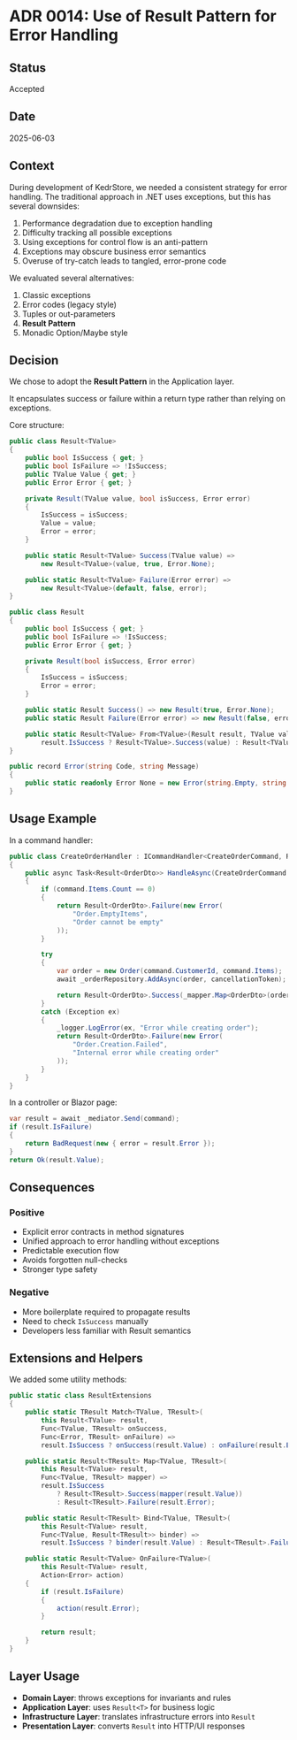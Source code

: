 ﻿# ADR 0014: Use of Result Pattern for Error Handling

## Status
Accepted

## Date
2025-06-03

## Context

During development of KedrStore, we needed a consistent strategy for error handling. The traditional approach in .NET uses exceptions, but this has several downsides:

1. Performance degradation due to exception handling  
2. Difficulty tracking all possible exceptions  
3. Using exceptions for control flow is an anti-pattern  
4. Exceptions may obscure business error semantics  
5. Overuse of try-catch leads to tangled, error-prone code  

We evaluated several alternatives:

1. Classic exceptions  
2. Error codes (legacy style)  
3. Tuples or out-parameters  
4. **Result Pattern**  
5. Monadic Option/Maybe style  

## Decision

We chose to adopt the **Result Pattern** in the Application layer.

It encapsulates success or failure within a return type rather than relying on exceptions.

Core structure:

```csharp
public class Result<TValue>
{
    public bool IsSuccess { get; }
    public bool IsFailure => !IsSuccess;
    public TValue Value { get; }
    public Error Error { get; }

    private Result(TValue value, bool isSuccess, Error error)
    {
        IsSuccess = isSuccess;
        Value = value;
        Error = error;
    }

    public static Result<TValue> Success(TValue value) =>
        new Result<TValue>(value, true, Error.None);

    public static Result<TValue> Failure(Error error) =>
        new Result<TValue>(default, false, error);
}

public class Result
{
    public bool IsSuccess { get; }
    public bool IsFailure => !IsSuccess;
    public Error Error { get; }

    private Result(bool isSuccess, Error error)
    {
        IsSuccess = isSuccess;
        Error = error;
    }

    public static Result Success() => new Result(true, Error.None);
    public static Result Failure(Error error) => new Result(false, error);

    public static Result<TValue> From<TValue>(Result result, TValue value) =>
        result.IsSuccess ? Result<TValue>.Success(value) : Result<TValue>.Failure(result.Error);
}

public record Error(string Code, string Message)
{
    public static readonly Error None = new Error(string.Empty, string.Empty);
}
```

## Usage Example

In a command handler:

```csharp
public class CreateOrderHandler : ICommandHandler<CreateOrderCommand, Result<OrderDto>>
{
    public async Task<Result<OrderDto>> HandleAsync(CreateOrderCommand command, CancellationToken cancellationToken)
    {
        if (command.Items.Count == 0)
        {
            return Result<OrderDto>.Failure(new Error(
                "Order.EmptyItems",
                "Order cannot be empty"
            ));
        }

        try
        {
            var order = new Order(command.CustomerId, command.Items);
            await _orderRepository.AddAsync(order, cancellationToken);

            return Result<OrderDto>.Success(_mapper.Map<OrderDto>(order));
        }
        catch (Exception ex)
        {
            _logger.LogError(ex, "Error while creating order");
            return Result<OrderDto>.Failure(new Error(
                "Order.Creation.Failed",
                "Internal error while creating order"
            ));
        }
    }
}
```

In a controller or Blazor page:

```csharp
var result = await _mediator.Send(command);
if (result.IsFailure)
{
    return BadRequest(new { error = result.Error });
}
return Ok(result.Value);
```

## Consequences

### Positive

- Explicit error contracts in method signatures  
- Unified approach to error handling without exceptions  
- Predictable execution flow  
- Avoids forgotten null-checks  
- Stronger type safety  

### Negative

- More boilerplate required to propagate results  
- Need to check `IsSuccess` manually  
- Developers less familiar with Result semantics  

## Extensions and Helpers

We added some utility methods:

```csharp
public static class ResultExtensions
{
    public static TResult Match<TValue, TResult>(
        this Result<TValue> result,
        Func<TValue, TResult> onSuccess,
        Func<Error, TResult> onFailure) =>
        result.IsSuccess ? onSuccess(result.Value) : onFailure(result.Error);

    public static Result<TResult> Map<TValue, TResult>(
        this Result<TValue> result,
        Func<TValue, TResult> mapper) =>
        result.IsSuccess
            ? Result<TResult>.Success(mapper(result.Value))
            : Result<TResult>.Failure(result.Error);

    public static Result<TResult> Bind<TValue, TResult>(
        this Result<TValue> result,
        Func<TValue, Result<TResult>> binder) =>
        result.IsSuccess ? binder(result.Value) : Result<TResult>.Failure(result.Error);

    public static Result<TValue> OnFailure<TValue>(
        this Result<TValue> result,
        Action<Error> action)
    {
        if (result.IsFailure)
        {
            action(result.Error);
        }

        return result;
    }
}
```

## Layer Usage

- **Domain Layer**: throws exceptions for invariants and rules  
- **Application Layer**: uses `Result<T>` for business logic  
- **Infrastructure Layer**: translates infrastructure errors into `Result`  
- **Presentation Layer**: converts `Result` into HTTP/UI responses  
